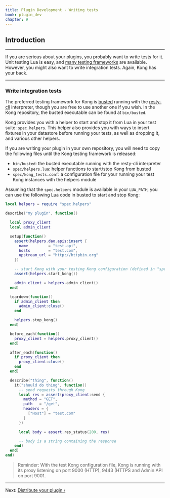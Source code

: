 ```yaml
---
title: Plugin Development - Writing tests
book: plugin_dev
chapter: 9
---
```


## Introduction

---

If you are serious about your plugins, you probably want to write tests for it. Unit testing Lua is easy, and [many testing frameworks](http://lua-users.org/wiki/UnitTesting) are available. However, you might also want to write integration tests. Again, Kong has your back.

---

### Write integration tests

The preferred testing framework for Kong is [busted](http://olivinelabs.com/busted/) running with the [resty-cli](https://github.com/openresty/resty-cli) interpreter, though you are free to use another one if you wish. In the Kong repository, the busted executable can be found at `bin/busted`.

Kong provides you with a helper to start and stop it from Lua in your test suite: `spec.helpers`. This helper also provides you with ways to insert fixtures in your datastore before running your tests, as well as dropping it, and various other helpers.

If you are writing your plugin in your own repository, you will need to copy the following files until the Kong testing framework is released:

- `bin/busted`: the busted executable running with the resty-cli interpreter
- `spec/helpers.lua`: helper functions to start/stop Kong from busted
- `spec/kong_tests.conf`: a configuration file for your running your test Kong instances with the helpers module

Assuming that the `spec.helpers` module is available in your `LUA_PATH`, you can use the following Lua code in busted to start and stop Kong:

```lua
local helpers = require "spec.helpers"

describe("my plugin", function()

  local proxy_client
  local admin_client

  setup(function()
    assert(helpers.dao.apis:insert {
      name         = "test-api",
      hosts        = "test.com",
      upstream_url = "http://httpbin.org"
    })

    -- start Kong with your testing Kong configuration (defined in "spec.helpers")
    assert(helpers.start_kong())

    admin_client = helpers.admin_client()
  end)

  teardown(function()
    if admin_client then
      admin_client:close()
    end

    helpers.stop_kong()
  end)

  before_each(function()
    proxy_client = helpers.proxy_client()
  end)

  after_each(function()
    if proxy_client then
      proxy_client:close()
    end
  end)

  describe("thing", function()
    it("should do thing", function()
      -- send requests through Kong
      local res = assert(proxy_client:send {
        method = "GET",
        path   = "/get",
        headers = {
          ["Host"] = "test.com"
        }
      })

      local body = assert.res_status(200, res)

      -- body is a string containing the response
    end)
  end)
end)
```

> Reminder: With the test Kong configuration file, Kong is running with
its proxy listening on port 9000 (HTTP), 9443 (HTTPS
and Admin API on port 9001.

---

Next: [Distribute your plugin &rsaquo;]({{page.book.next}})
